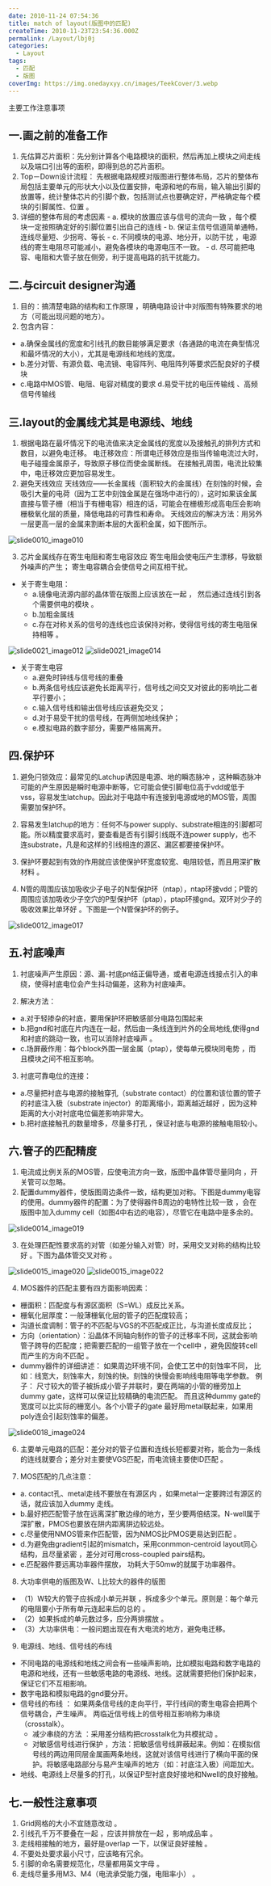 ```yaml
---
date: 2010-11-24 07:54:36
title: match of layout(版图中的匹配)
createTime: 2010-11-23T23:54:36.000Z
permalink: /Layout/lbj0j
categories:
  - Layout
tags:
  - 匹配
  - 版图
coverImg: https://img.onedayxyy.cn/images/TeekCover/3.webp
---
```


 

主要工作注意事项

## 一.画之前的准备工作 
  1. 先估算芯片面积：先分别计算各个电路模块的面积，然后再加上模块之间走线以及端口引出等的面积，即得到总的芯片面积。 
  2. Top－Down设计流程： 先根据电路规模对版图进行整体布局，芯片的整体布局包括主要单元的形状大小以及位置安排，电源和地的布局，输入输出引脚的放置等，统计整体芯片的引脚个数，包括测试点也要确定好，严格确定每个模块的引脚属性、位置 。 
  3. 详细的整体布局的考虑因素 
    - a. 模块的放置应该与信号的流向一致 ，每个模块一定按照确定好的引脚位置引出自己的连线 
    - b. 保证主信号信道简单通畅，连线尽量短、少拐弯、等长 
    - c. 不同模块的电源、地分开，以防干扰 ，电源线的寄生电阻尽可能减小，避免各模块的电源电压不一致。 
    - d. 尽可能把电容、电阻和大管子放在侧旁，利于提高电路的抗干扰能力。 
## 二.与circuit designer沟通 
1. 目的：搞清楚电路的结构和工作原理 ，明确电路设计中对版图有特殊要求的地方（可能出现问题的地方）。 
2. 包含内容： 
  - a.确保金属线的宽度和引线孔的数目能够满足要求（各通路的电流在典型情况和最坏情况的大小），尤其是电源线和地线的宽度。 
  - b.差分对管、有源负载、电流镜、电容阵列、电阻阵列等要求匹配良好的子模块 
  - c.电路中MOS管、电阻、电容对精度的要求 d.易受干扰的电压传输线 、高频信号传输线 
## 三.layout的金属线尤其是电源线、地线
1. 根据电路在最坏情况下的电流值来决定金属线的宽度以及接触孔的排列方式和数目，以避免电迁移。 电迁移效应：所谓电迁移效应是指当传输电流过大时，电子碰撞金属原子，导致原子移位而使金属断线。 在接触孔周围，电流比较集中，电迁移效应更加容易发生。 
2. 避免天线效应 天线效应——长金属线（面积较大的金属线）在刻蚀的时候，会吸引大量的电荷（因为工艺中刻蚀金属是在强场中进行的），这时如果该金属直接与管子栅（相当于有栅电容）相连的话，可能会在栅极形成高电压会影响栅极氧化层的质量，降低电路的可靠性和寿命。 天线效应的解决方法：用另外一层更高一层的金属来割断本层的大面积金属，如下图所示。 

![slide0010_image010](/public/2011/08/slide0010_image0101.png)

3. 芯片金属线存在寄生电阻和寄生电容效应 寄生电阻会使电压产生漂移，导致额外噪声的产生； 寄生电容耦合会使信号之间互相干扰。 
  - 关于寄生电阻：
    - a.镜像电流源内部的晶体管在版图上应该放在一起 ， 然后通过连线引到各个需要供电的模块 。
    - b.加粗金属线
    - c.存在对称关系的信号的连线也应该保持对称，使得信号线的寄生电阻保持相等 。

![slide0021_image012](/public/2011/08/slide0021_image0121.png) ![slide0021_image014](/public/2011/08/slide0021_image0141.png)

  - 关于寄生电容
    - a.避免时钟线与信号线的重叠
    - b.两条信号线应该避免长距离平行，信号线之间交叉对彼此的影响比二者平行要小；
    - c.输入信号线和输出信号线应该避免交叉；
    - d.对于易受干扰的信号线，在两侧加地线保护；
    - e.模拟电路的数字部分，需要严格隔离开。 

## 四.保护环
1. 避免闩锁效应：最常见的Latchup诱因是电源、地的瞬态脉冲 ，这种瞬态脉冲可能的产生原因是瞬时电源中断等，它可能会使引脚电位高于vdd或低于vss，容易发生latchup。因此对于电路中有连接到电源或地的MOS管，周围需要加保护环。

2. 容易发生latchup的地方：任何不与power supply、substrate相连的引脚都可能。所以精度要求高时，要查看是否有引脚引线既不连power supply，也不连substrate，凡是和这样的引线相连的源区、漏区都要接保护环。

3. 保护环要起到有效的作用就应该使保护环宽度较宽、电阻较低，而且用深扩散材料 。

4. N管的周围应该加吸收少子电子的N型保护环（ntap），ntap环接vdd；P管的周围应该加吸收少子空穴的P型保护环（ptap），ptap环接gnd。双环对少子的吸收效果比单环好 。下图是一个N管保护环的例子。

![slide0012_image017](/public/2011/08/slide0012_image0171.gif)

## 五.衬底噪声
1. 衬底噪声产生原因：源、漏-衬底pn结正偏导通，或者电源连线接点引入的串绕，使得衬底电位会产生抖动偏差，这称为衬底噪声。

2. 解决方法：
  - a.对于轻掺杂的衬底，要用保护环把敏感部分电路包围起来
  - b.把gnd和衬底在片内连在一起，然后由一条线连到片外的全局地线,使得gnd和衬底的跳动一致，也可以消除衬底噪声 。
  - c.场屏蔽作用：每个block外围一层金属（ptap），使每单元模块同电势 ，而且模块之间不相互影响。
3. 衬底可靠电位的连接：
  - a.尽量把衬底与电源的接触穿孔（substrate contact）的位置和该位置的管子的衬底注入极（substrate injector）的距离缩小，距离越近越好 ，因为这种距离的大小对衬底电位偏差影响非常大。
  - b.把衬底接触孔的数量增多，尽量多打孔 ，保证衬底与电源的接触电阻较小。 

## 六.管子的匹配精度
1. 电流成比例关系的MOS管，应使电流方向一致，版图中晶体管尽量同向 ，开关管可以忽略。
2. 配置dummy器件，使版图周边条件一致，结构更加对称。下图是dummy电容的使用。dummy器件的配置：为了使得器件B周边的电特性比较一致 ，会在版图中加入dummy cell（如图4中右边的电容），尽管它在电路中是多余的。 

![slide0014_image019](/public/2011/08/slide0014_image0191.gif)

3. 在处理匹配性要求高的对管（如差分输入对管）时，采用交叉对称的结构比较好 。下图为晶体管交叉对称 。

![slide0015_image020](/public/2011/08/slide0015_image0201.png) 
![slide0015_image022](/public/2011/08/slide0015_image0221.png)

4. MOS器件的匹配主要有四方面影响因素：
- 栅面积：匹配度与有源区面积（S=WL）成反比关系。
- 栅氧化层厚度：一般薄栅氧化层的管子的匹配度较高；
- 沟道长度调制：管子的不匹配与VGS的不匹配成正比，与沟道长度成反比；
- 方向（orientation）：沿晶体不同轴向制作的管子的迁移率不同，这就会影响管子跨导的匹配度；把需要匹配的一组管子放在一个cell中 ，避免因旋转cell而产生的方向不匹配 。
- dummy器件的详细讲述： 如果周边环境不同，会使工艺中的刻蚀率不同，
  比如：线宽大，刻蚀率大，刻蚀的快。刻蚀的快慢会影响线电阻等电学参数。
  例子： 尺寸较大的管子被拆成小管子并联时，要在两端的小管的栅旁加上dummy gate，这样可以保证比较精确的电流匹配。
  而且这种dummy gate的宽度可以比实际的栅宽小。各个小管子的gate 最好用metal联起来，如果用poly连会引起刻蚀率的偏差。

![slide0018_image024](/public/2011/08/slide0018_image0241.png)

6. 主要单元电路的匹配：差分对的管子位置和连线长短都要对称，能合为一条线的连线就要合；差分对主要使VGS匹配，而电流镜主要使ID匹配 。

7. MOS匹配的几点注意：
  - a. contact孔、metal走线不要放在有源区内 ，如果metal一定要跨过有源区的话，就应该加入dummy 走线。
  - b.最好把匹配管子放在远离深扩散边缘的地方，至少要两倍结深。N-well属于深扩散，PMOS也要放在阱内距离阱边较远处。
  - c.尽量使用NMOS管来作匹配管，因为NMOS比PMOS更易达到匹配 。
  - d.为避免由gradient引起的mismatch，采用conmmon-centroid layout同心结构，且尽量紧密 ，差分对可用cross-coupled pairs结构。
  - e.匹配器件要远离功率器件摆放， 功耗大于50mw的就属于功率器件。

8. 大功率供电的版图及W、L比较大的器件的版图
  - （1）W较大的管子应拆成小单元并联 ，拆成多少个单元。原则是：每个单元的电阻要小于所有单元连起来后的总的 。
  - （2）如果拆成的单元数过多，应分两排摆放 。
  - （3）大功率供电：一般问题出现在有大电流的地方，避免电迁移。

9. 电源线、地线、信号线的布线
  -  不同电路的电源线和地线之间会有一些噪声影响，比如模拟电路和数字电路的电源和地线，还有一些敏感电路的电源线、地线。这就需要把他们保护起来，保证它们不互相影响。
  - 数字电路和模拟电路的gnd要分开。
  - 信号线的布线 ： 如果两条信号线的走向平行，平行线间的寄生电容会把两个信号耦合，产生噪声。 两临近信号线上的信号相互影响称为串绕（crosstalk）。
    - 减少串绕的方法 ：采用差分结构把crosstalk化为共模扰动 。 
    - 对敏感信号线进行保护 ，方法：把敏感信号线屏蔽起来。例如：在模拟信号线的两边用同层金属画两条地线，这就对该信号线进行了横向平面的保护。将敏感电路部分与易产生噪声的地方（如：衬底注入极）间距加大。
  - 地线、电源线上尽量多的打孔，以保证P型衬底良好接地和Nwell的良好接触。

## 七.一般性注意事项
1. Grid网格的大小不宜随意改动 。
2. 引线孔千万不要叠在一起 ，应该并排放在一起 ，影响成品率 。
3. 走线相接触的地方，最好是overlap 一下，以保证良好接触 。
4. 不要处处要求最小尺寸，应该略有冗余。
5. 引脚的命名需要规范化，尽量都用英文字母 。
6. 走线尽量多用M3、M4（电流承受能力强，电阻率小） 。
